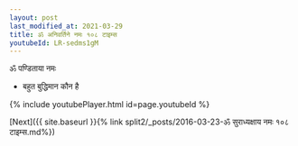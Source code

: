 ```yaml
---
layout: post
last_modified_at: 2021-03-29
title: ॐ अनिवर्तिने नमः १०८ टाइम्स
youtubeId: LR-sedms1gM
---
```

 
 
 ॐ पण्डिताया नमः  
 
 -  बहुत बुद्धिमान कौन है 
 
  
 
  
 
 
 
 
 
 


{% include youtubePlayer.html id=page.youtubeId %}
 
[Next]({{ site.baseurl }}{% link  split2/_posts/2016-03-23-ॐ सुराध्यक्षाय नमः  १०८ टाइम्स.md%})
 
